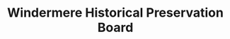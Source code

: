 ---
layout: repo
title: "Windermere Historical Preservation Board "
id: 1054
permalink: repos/1054/
---